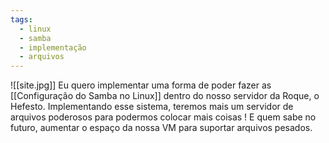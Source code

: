 ```yaml
---
tags:
  - linux
  - samba
  - implementação
  - arquivos
---
```


![[site.jpg]]
Eu quero implementar uma forma de poder fazer as [[Configuração do Samba no Linux]] dentro do nosso servidor da Roque, o Hefesto. Implementando esse sistema, teremos mais um servidor de arquivos poderosos para podermos colocar mais coisas ! E quem sabe no futuro, aumentar o espaço da nossa VM para suportar arquivos pesados.